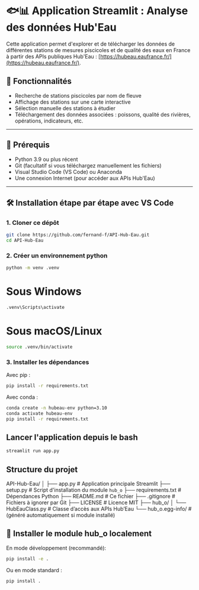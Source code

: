 # 🐟📊 Application Streamlit : Analyse des données Hub'Eau

Cette application permet d'explorer et de télécharger les données de différentes stations de mesures piscicoles et de qualité des eaux en France à partir des APIs publiques Hub'Eau : [https://hubeau.eaufrance.fr/](https://hubeau.eaufrance.fr/).

## 🚀 Fonctionnalités

- Recherche de stations piscicoles par nom de fleuve
- Affichage des stations sur une carte interactive
- Sélection manuelle des stations à étudier
- Téléchargement des données associées : poissons, qualité des rivières, opérations, indicateurs, etc.

---

## 🧰 Prérequis

- Python 3.9 ou plus récent
- Git (facultatif si vous téléchargez manuellement les fichiers)
- Visual Studio Code (VS Code) ou Anaconda
- Une connexion Internet (pour accéder aux APIs Hub'Eau)

---

## 🛠️ Installation étape par étape avec VS Code

### 1. Cloner ce dépôt

```bash
git clone https://github.com/fernand-f/API-Hub-Eau.git
cd API-Hub-Eau
```

### 2. Créer un environnement python

```bash
python -m venv .venv
```
# Sous Windows
```bash
.venv\Scripts\activate
```
# Sous macOS/Linux
```bash
source .venv/bin/activate
```
### 3. Installer les dépendances
Avec pip : 
```bash
pip install -r requirements.txt
```
Avec conda : 
```bash
conda create -n hubeau-env python=3.10
conda activate hubeau-env
pip install -r requirements.txt
```
## Lancer l'application depuis le bash
```bash
streamlit run app.py
```
## Structure du projet 

API-Hub-Eau/
│
├── app.py                  # Application principale Streamlit
├── setup.py                # Script d'installation du module `hub_o`
├── requirements.txt        # Dépendances Python
├── README.md               # Ce fichier
├── .gitignore              # Fichiers à ignorer par Git
├── LICENSE                 # Licence MIT
├── hub_o/
│   └── HubEauClass.py      # Classe d’accès aux APIs Hub’Eau
└── hub_o.egg-info/         # (généré automatiquement si module installé)


## 🔧 Installer le module hub_o localement

En mode développement (recommandé):
```bash
pip install -e .
```
Ou en mode standard : 
```bash
pip install .
```


